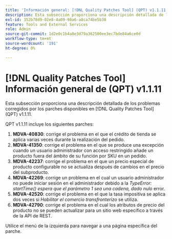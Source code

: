 ```yaml
---
title: 'Información general: [!DNL Quality Patches Tool] (QPT) v1.1.11'
description: Esta subsección proporciona una descripción detallada de los problemas corregidos por los parches disponibles en [!DNL Quality Patches Tool] (QPT) v1.1.11.
exl-id: 352b78d9-02e8-4a09-98a6-a8ca74be5b38
feature: Tools and External Services
role: Admin
source-git-commit: 1d2e0c1b4a8e3d79a362500ee3ec7bde84a6ce0d
workflow-type: tm+mt
source-wordcount: '191'
ht-degree: 0%

---
```


# [!DNL Quality Patches Tool] Información general de (QPT) v1.1.11

Esta subsección proporciona una descripción detallada de los problemas corregidos por los parches disponibles en [!DNL Quality Patches Tool] (QPT) v1.1.11.

QPT v1.1.11 incluye los siguientes parches:

1. **MDVA-40830**: corrige el problema en el que el crédito de tienda se aplica varias veces durante la realización del pedido.
1. **MDVA-41350**: corrige el problema en el que se produce una excepción cuando un usuario administrador con acceso restringido añade un producto fuera del ámbito de su función por SKU en un pedido.
1. **MDVA-42237**: corrige el problema en el que un precio especial de producto configurable no se actualiza después de cambios en el precio del subproducto.
1. **MDVA-42269**: corrige un problema en el cual un usuario administrador no puede iniciar sesión en el administrador debido a la *TypeError: startTime() espera que el parámetro 1 sea una cadena, dado nulo* error.
1. **MDVA-42520**: corrige el problema en el que la tasa impositiva se aplica dos veces si *Habilitar el comercio transfronterizo* se utiliza.
1. **MDVA-42790**: corrige el problema en el cual los atributos de precio del producto no se pueden actualizar para un sitio web específico a través de la API de REST.

Utilice el menú de la izquierda para navegar a una página específica del parche.
